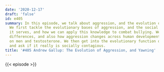 ```yaml
---
date: '2020-12-17'
draft: 'false'
id: e405
summary: In this episode, we talk about aggression, and the evolution of yawning.
  We first tackle the evolutionary bases of aggression, and the social functions that
  it serves, and how we can apply this knowledge to combat bullying. We mention sex
  differences, and also how aggression changes across human development, with focus
  on men and testosterone. We then get into the evolutionary function of yawning,
  and ask if it really is socially contagious.
title: '#405 Andrew Gallup: The Evolution of Aggression, and Yawning'
---
```

{{< episode >}}
